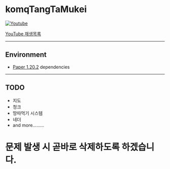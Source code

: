 # komqTangTaMukei

[![Youtube](https://i.ytimg.com/vi/8mccbJgn0r8/hqdefault.jpg?sqp=-oaymwEcCNACELwBSFXyq4qpAw4IARUAAIhCGAFwAcABBg==&rs=AOn4CLBsHXkP-I8-aawzrlj28F0al1xABg)](https://www.youtube.com/playlist?list=PLSPcsedfnZmTStdLfjLq1VaRSGwidgYFn)

[YouTube 재생목록](https://www.youtube.com/playlist?list=PLSPcsedfnZmTStdLfjLq1VaRSGwidgYFn)

***

## Environment

- [Paper 1.20.2](https://papermc.io/downloads) dependencies

***

## TODO

- 지도
- 청크
- 땅따먹기 시스템
- 네더
- and more.........


















<h1>문제 발생 시 곧바로 삭제하도록 하겠습니다.</h1>
